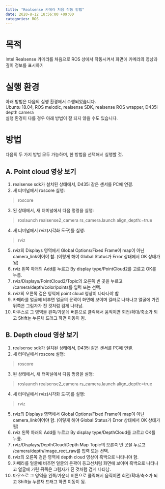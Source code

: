 ```yaml
---
title: "Realsense 카메라 처음 작동 방법"
date: 2020-8-12 18:56:00 +09:00
categories: ROS
---
```


# 목적
Intel Realsense 카메라를 처음으로 ROS 상에서 작동시켜서 화면에 카메라의 영상과 깊이 정보를 표시하기

# 실행 환경
아래 방법은 다음의 실행 환경에서 수행되었습니다.   
Ubuntu 18.04, ROS melodic, realsense SDK, realsense ROS wrapper, D435i depth camera   
실행 환경이 다를 경우 아래 방법이 잘 되지 않을 수도 있습니다.

# 방법
다음의 두 가지 방법 모두 가능하며, 한 방법을 선택해서 실행할 것.

## A. Point cloud 영상 보기
1. realsense sdk가 설치된 상태에서, D435i 같은 센서를 PC에 연결.
2. 새 터미널에서 roscore 실행:
> roscore
3. 된 상태에서, 새 터미널에서 다음 명령을 실행:
> roslaunch realsense2_camera rs_camera.launch align_depth:=true
4. 새 터미널에서 rviz(시각화 도구)를 실행:
> rviz
5. rviz의 Displays 영역에서 Global Options/Fixed Frame이 map이 아닌 camera_link이어야 함.
   (이렇게 해야 Global Status가 Error 상태에서 OK 상태가 됨)
6. rviz 왼쪽 아래의 Add를 누르고 By display type/PointCloud2를 고르고 OK를 누름.
7. rviz/Displays/PointCloud2/Topic의 오른쪽 빈 곳을 누르고 /camera/depth/color/points를 입력 또는 선택.
8. rviz의 오른쪽 검은 영역에 point cloud 영상이 나타나야 함
9. 카메라를 얼굴에 비추면 얼굴의 윤곽이 화면에 보이며 컬러로 나타나고 얼굴에 가린 뒤쪽은 그림자가 진 것처럼 검게 나타남.
10. 마우스로 그 영역을 왼쪽/가운데 버튼으로 클릭해서 움직이면 회전/확대/축소가 되고 Shift늘 누른채 드래그 하면 이동이 됨. 

## B. Depth cloud 영상 보기
1. realsense sdk가 설치된 상태에서, D435i 같은 센서를 PC에 연결.
2. 새 터미널에서 roscore 실행:
> roscore
3. 된 상태에서, 새 터미널에서 다음 명령을 실행:
> roslaunch realsense2_camera rs_camera.launch align_depth:=true
4. 새 터미널에서 rviz(시각화 도구)를 실행:
> rviz
5. rviz의 Displays 영역에서 Global Options/Fixed Frame이 map이 아닌 camera_link이어야 함.
   (이렇게 해야 Global Status가 Error 상태에서 OK 상태가 됨)
6. rviz 왼쪽 아래의 Add를 누르고 By display type/DepthCloud를 고르고 OK를 누름.
7. rviz/Displays/DepthCloud/Depth Map Topic의 오른쪽 빈 곳을 누르고 /camera/depth/image_rect_raw를 입력 또는 선택.
8. rviz의 오른쪽 검은 영역에 depth cloud 영상이 흑백으로 나타나야 함.
9. 카메라를 얼굴에 비추면 얼굴의 윤곽이 등고선처럼 화면에 보이며 흑백으로 나타나고 얼굴에 가린 뒤쪽은 그림자가 진 것처럼 검게 나타남.
10. 마우스로 그 영역을 왼쪽/가운데 버튼으로 클릭해서 움직이면 회전/확대/축소가 되고 Shift늘 누른채 드래그 하면 이동이 됨. 

